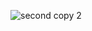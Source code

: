 
![second copy 2](https://user-images.githubusercontent.com/65831678/137609807-27031f8b-8105-4834-aaad-79c2e4b61a04.jpg)
